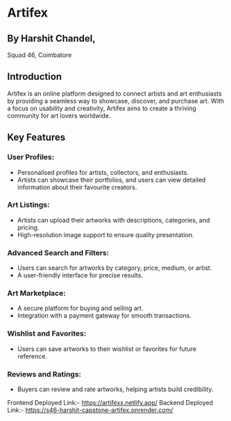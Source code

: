 # Artifex

## By Harshit Chandel,  
Squad 46, Coimbatore

## Introduction
Artifex is an online platform designed to connect artists and art enthusiasts by providing a seamless way to showcase, discover, and purchase art. With a focus on usability and creativity, Artifex aims to create a thriving community for art lovers worldwide.

## Key Features
### User Profiles:
- Personalised profiles for artists, collectors, and enthusiasts.
- Artists can showcase their portfolios, and users can view detailed information about their favourite creators.

### Art Listings:
- Artists can upload their artworks with descriptions, categories, and pricing.
- High-resolution image support to ensure quality presentation.

### Advanced Search and Filters:
- Users can search for artworks by category, price, medium, or artist.
- A user-friendly interface for precise results.

### Art Marketplace:
- A secure platform for buying and selling art.
- Integration with a payment gateway for smooth transactions.

### Wishlist and Favorites:
- Users can save artworks to their wishlist or favorites for future reference.

### Reviews and Ratings:
- Buyers can review and rate artworks, helping artists build credibility.

Frontend Deployed Link:- https://artifexx.netlify.app/
Backend Deployed Link:- https://s46-harshit-capstone-artifex.onrender.com/